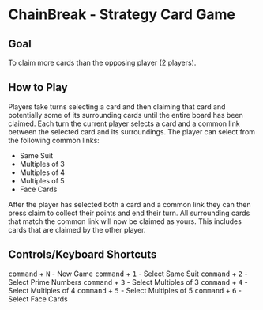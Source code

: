 ChainBreak - Strategy Card Game
==========

## Goal
To claim more cards than the opposing player (2 players).

## How to Play
Players take turns selecting a card and then claiming that card and potentially 
some of its surrounding cards until the entire board has been claimed. Each turn
the current player selects a card and a common link between the selected card and
its surroundings. The player can select from the following common links:

* Same Suit
* Multiples of 3
* Multiples of 4
* Multiples of 5
* Face Cards

After the player has selected both a card and a common link they can then press
claim to collect their points and end their turn. All surrounding cards that match
the common link will now be claimed as yours. This includes cards that are claimed
by the other player.

## Controls/Keyboard Shortcuts
<kbd>command</kbd> + <kbd>N</kbd> - New Game
<kbd>command</kbd> + <kbd>1</kbd> - Select Same Suit
<kbd>command</kbd> + <kbd>2</kbd> - Select Prime Numbers
<kbd>command</kbd> + <kbd>3</kbd> - Select Multiples of 3
<kbd>command</kbd> + <kbd>4</kbd> - Select Multiples of 4
<kbd>command</kbd> + <kbd>5</kbd> - Select Multiples of 5
<kbd>command</kbd> + <kbd>6</kbd> - Select Face Cards
